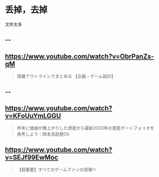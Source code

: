 # 丢掉，去掉

文件太多

## --

## https://www.youtube.com/watch?v=ObrPanZs-qM

> 階層アウトラインでまとめる 【企画・ゲーム設計】

## --

## https://www.youtube.com/watch?v=KFoUuYmLGGU

> 昨年に価値が爆上がりした資産から最新2023年の資産ポートフォリオを再考しよう｜岡本吉起塾Ch

## https://www.youtube.com/watch?v=SEJf99EwMoc

> 【超重要】すべてのゲームファンの皆様へ

